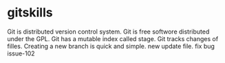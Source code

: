 # gitskills
Git is distributed version control system.
Git is free softwore distributed under the GPL.
Git has a mutable index called stage.
Git tracks changes of filles.
Creating a new branch is quick and simple.
new update file.
fix bug issue-102
